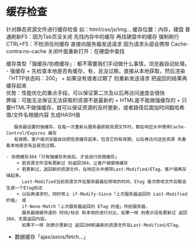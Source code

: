 #  缓存检查 
   针对静态资源文件进行缓存检查 如：html/css/js/img...
   缓存位置：内存，硬盘
   普通刷新F5：因为Tab页没关闭 先找内存中的缓存 再找硬盘中的缓存
   强制刷行CTRL+F5：不检测任何缓存 直接向服务器发送请求 因为请求头部会携带 Cache-contra:no-cache
   关闭叶面重新打开：在硬盘中查找

   缓存类型「强缓存/协商缓存」：都不需要我们手动做什么事情，浏览器自动处理。
    - 强缓存
       + 先检查本地是否有缓存，有，且没过期，直接从本地获取，然后渲染「HTTP状态码：200」
       + 如果没有或者过期了 则重新发送请求 把返回的结果再缓存起来   
       优势：性能优化的重点手段，可以保证第二次及以后再访问速度会很快   
       弊端：可能无法保证无法获取的资源不是最新的
          + HTML是不能做强缓存的
          + 只要HTML不做强缓存，就可以保证资源的及时更新，或者路径后面加时间戳哈希值/文件名根据内容
            生成HASH值
    
       服务器设置的强缓存，在每一次重新从服务器获取资源文件时，都在响应头中携带Cache-Control/Expires 缓存
       有效期，客户端浏览器自动把信息缓存起来，包含它的有效期，以后再访问这些资源 先看看本地是否有且是否过期。
    
    - 协商缓存304「只有强缓存失效后，才会进行协商缓存」
        + 若资源文件没有更新过 则返回304，让客户端使用缓存
        + 若更新过，返回新的资源文件，在响应头中携带Last-Modified/ETag，客户端再存储起来。
          Last-Modified当前资源文件在服务器最后修改的时间，Etag 每次修改文件后都会生成一个Etag标志
        + 以后再请求时，同时带上 if-Modify-Since「上次服务器返回的 Last-Modified 的值」 或 
          if-None-Match「上次服务器返回的 ETag 的值」传给服务器，
          服务器根据传递的 时间/标志 和本地的进行对比，如果一样 则表示没有更新过 返回304，无需返回内容。
          如果不一样 则表示更新过 返回200和最新的资源文件及Last-Modified/ETag。
   
   - 数据缓存「ajax/axios/fetch...」 